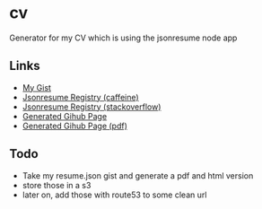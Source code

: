 # cv
Generator for my CV which is using the jsonresume node app

## Links
- [My Gist](https://gist.github.com/iosifv/bdfc617628bc7a2fc8763a2be6b1a816)
- [Jsonresume Registry (caffeine)](https://registry.jsonresume.org/iosifv?theme=caffeine)
- [Jsonresume Registry (stackoverflow)](https://registry.jsonresume.org/iosifv?theme=stackoverflow)
- [Generated Gihub Page](https://iosifv.github.io/cv)
- [Generated Gihub Page (pdf)](https://iosifv.github.io/cv/resume.pdf)

## Todo
- Take my resume.json gist and generate a pdf and html version
- store those in a s3
- later on, add those with route53 to some clean url
